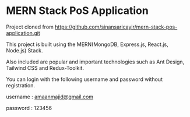 # MERN Stack PoS Application
Project cloned from https://github.com/sinansaricayir/mern-stack-pos-application.git 

This project is built using the MERN(MongoDB, Express.js, React.js, Node.js) Stack. 

Also included are popular and important technologies such as Ant Design, Tailwind CSS and Redux-Toolkit.


You can login with the following username and password without registration.

username : amaanmajid@gmail.com

password : 123456
